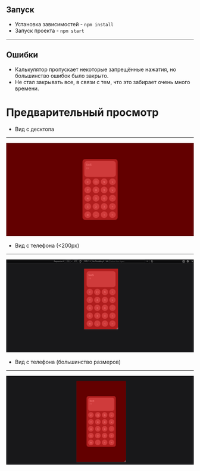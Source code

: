 ## Запуск
- Установка зависимостей - ```npm install```
- Запуск проекта - ```npm start```

---

## Ошибки
- Калькулятор пропускает некоторые запрещённые нажатия, но большинство ошибок было закрыто.
- Не стал закрывать все, в связи с тем, что это забирает очень много времени.

# Предварительный просмотр
- Вид с десктопа
---
![desktop](previews/desktop.png)
- Вид с телефона (<200px)
---
![mobile <300px](previews/mobile.png)
- Вид с телефона (большинство размеров)
---
![mobile](previews/mobile1.png)
